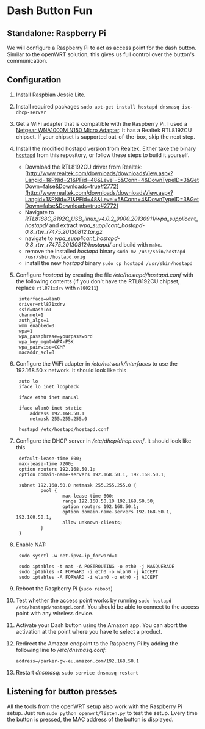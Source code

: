 # Dash Button Fun

## Standalone: Raspberry Pi

We will configure a Raspberry Pi to act as access point for the dash button. Similar to the openWRT solution, this gives us full control over the button's communication. 

## Configuration

1. Install Raspbian Jessie Lite.
2. Install required packages `sudo apt-get install hostapd dnsmasq isc-dhcp-server` 
3. Get a WiFi adapter that is compatible with the Raspberry Pi. I used a [Netgear WNA1000M N150 Micro Adapter](https://www.amazon.de/Netgear-WNA1000M-100FRS-WL-USB-WNA1000M-100GRS-150MBit/dp/B004URO9FG/). It has a Realtek RTL8192CU chipset. If your chipset is supported out-of-the-box, skip the next step.
4. Install the modified hostapd version from Realtek. Either take the binary [`hostapd`](hostapd) from this repository, or follow these steps to build it yourself.
	+ Download the RTL8192CU driver from Realtek: [http://www.realtek.com/downloads/downloadsView.aspx?Langid=1&PNid=21&PFid=48&Level=5&Conn=4&DownTypeID=3&GetDown=false&Downloads=true#2772](http://www.realtek.com/downloads/downloadsView.aspx?Langid=1&PNid=21&PFid=48&Level=5&Conn=4&DownTypeID=3&GetDown=false&Downloads=true#2772)
	+ Navigate to *RTL8188C_8192C_USB_linux_v4.0.2_9000.20130911/wpa_supplicant_hostapd/* and extract *wpa_supplicant_hostapd-0.8_rtw_r7475.20130812.tar.gz*
	+ navigate to *wpa_supplicant_hostapd-0.8_rtw_r7475.20130812/hostapd/* and build with `make`.
	+ remove the installed *hostapd* binary `sudo mv /usr/sbin/hostapd /usr/sbin/hostapd.orig`
	+ install the new *hostapd* binary `sudo cp hostapd /usr/sbin/hostapd`
5. Configure *hostapd* by creating the file */etc/hostapd/hostapd.conf* with the following contents (if you don't have the RTL8192CU chipset, replace `rtl871xdrv` with `nl80211`)

        interface=wlan0
        driver=rtl871xdrv
        ssid=DashIoT
        channel=1
        auth_algs=1
        wmm_enabled=0
        wpa=1
        wpa_passphrase=yourpassword
        wpa_key_mgmt=WPA-PSK
        wpa_pairwise=CCMP
        macaddr_acl=0

6. Configure the WiFi adapter in */etc/network/interfaces* to use the 192.168.50.x network. It should look like this

        auto lo
        iface lo inet loopback
        
        iface eth0 inet manual
        
        iface wlan0 inet static
            address 192.168.50.1
            netmask 255.255.255.0
        
        hostapd /etc/hostapd/hostapd.conf

7. Configure the DHCP server in */etc/dhcp/dhcp.conf*. It should look like this

        default-lease-time 600;
        max-lease-time 7200;
        option routers 192.168.50.1;
        option domain-name-servers 192.168.50.1, 192.168.50.1;

        subnet 192.168.50.0 netmask 255.255.255.0 {
                pool {
                        max-lease-time 600;
                        range 192.168.50.10 192.168.50.50;
                        option routers 192.168.50.1;
                        option domain-name-servers 192.168.50.1, 192.168.50.1;
                        allow unknown-clients;
                }
        }
        
8. Enable NAT:

        sudo sysctl -w net.ipv4.ip_forward=1

        sudo iptables -t nat -A POSTROUTING -o eth0 -j MASQUERADE
        sudo iptables -A FORWARD -i eth0 -o wlan0 -j ACCEPT
        sudo iptables -A FORWARD -i wlan0 -o eth0 -j ACCEPT

9. Reboot the Raspberry Pi (`sudo reboot`)
10. Test whether the access point works by running `sudo hostapd /etc/hostapd/hostapd.conf`. You should be able to connect to the access point with any wireless device.
11. Activate your Dash button using the Amazon app. You can abort the activation at the point where you have to select a product.
12. Redirect the Amazon endpoint to the Raspberry Pi by adding the following line to */etc/dnsmasq.conf*:

        address=/parker-gw-eu.amazon.com/192.168.50.1

13. Restart *dnsmasq*: `sudo service dnsmasq restart`
## Listening for button presses

All the tools from the openWRT setup also work with the Raspberry Pi setup. Just run `sudo python openwrt/listen.py` to test the setup. Every time the button is pressed, the MAC address of the button is displayed.
 
